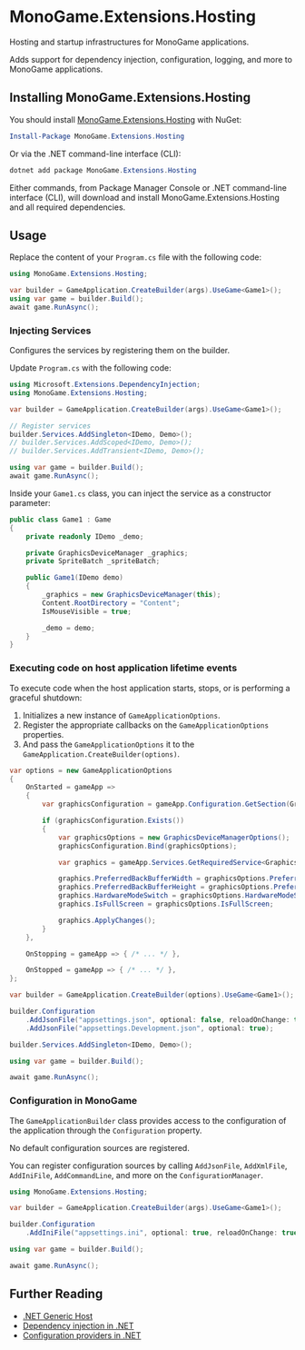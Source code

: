 # MonoGame.Extensions.Hosting

Hosting and startup infrastructures for MonoGame applications.

Adds support for dependency injection, configuration, logging, and more to MonoGame applications.

## Installing MonoGame.Extensions.Hosting

You should install [MonoGame.Extensions.Hosting](https://www.nuget.org/packages/MonoGame.Extensions.Hosting) with NuGet:

```powershell
Install-Package MonoGame.Extensions.Hosting
```

Or via the .NET command-line interface (CLI):

```powershell
dotnet add package MonoGame.Extensions.Hosting
```

Either commands, from Package Manager Console or .NET command-line interface (CLI), will download and install MonoGame.Extensions.Hosting and all required dependencies.

## Usage

Replace the content of your `Program.cs` file with the following code:

```csharp
using MonoGame.Extensions.Hosting;

var builder = GameApplication.CreateBuilder(args).UseGame<Game1>();
using var game = builder.Build();
await game.RunAsync();
```

### Injecting Services

Configures the services by registering them on the builder.

Update `Program.cs` with the following code:

```csharp
using Microsoft.Extensions.DependencyInjection;
using MonoGame.Extensions.Hosting;

var builder = GameApplication.CreateBuilder(args).UseGame<Game1>();

// Register services
builder.Services.AddSingleton<IDemo, Demo>();
// builder.Services.AddScoped<IDemo, Demo>();
// builder.Services.AddTransient<IDemo, Demo>();

using var game = builder.Build();
await game.RunAsync();
```

Inside your `Game1.cs` class, you can inject the service as a constructor parameter:

```csharp
public class Game1 : Game
{
    private readonly IDemo _demo;

    private GraphicsDeviceManager _graphics;
    private SpriteBatch _spriteBatch;

    public Game1(IDemo demo)
    {
        _graphics = new GraphicsDeviceManager(this);
        Content.RootDirectory = "Content";
        IsMouseVisible = true;

        _demo = demo;
    }
}
```

### Executing code on host application lifetime events

To execute code when the host application starts, stops, or is performing a graceful shutdown:

1. Initializes a new instance of `GameApplicationOptions`.
2. Register the appropriate callbacks on the `GameApplicationOptions` properties.
3. And pass the `GameApplicationOptions` it to the `GameApplication.CreateBuilder(options)`.

```csharp
var options = new GameApplicationOptions
{
    OnStarted = gameApp =>
    {
        var graphicsConfiguration = gameApp.Configuration.GetSection(GraphicsDeviceManagerOptions.GraphicsDeviceManager);

        if (graphicsConfiguration.Exists())
        {
            var graphicsOptions = new GraphicsDeviceManagerOptions();
            graphicsConfiguration.Bind(graphicsOptions);

            var graphics = gameApp.Services.GetRequiredService<GraphicsDeviceManager>();

            graphics.PreferredBackBufferWidth = graphicsOptions.PreferredBackBufferWidth;
            graphics.PreferredBackBufferHeight = graphicsOptions.PreferredBackBufferHeight;
            graphics.HardwareModeSwitch = graphicsOptions.HardwareModeSwitch;
            graphics.IsFullScreen = graphicsOptions.IsFullScreen;

            graphics.ApplyChanges();
        }
    },

    OnStopping = gameApp => { /* ... */ },

    OnStopped = gameApp => { /* ... */ },
};

var builder = GameApplication.CreateBuilder(options).UseGame<Game1>();

builder.Configuration
    .AddJsonFile("appsettings.json", optional: false, reloadOnChange: true)
    .AddJsonFile("appsettings.Development.json", optional: true);

builder.Services.AddSingleton<IDemo, Demo>();

using var game = builder.Build();

await game.RunAsync();
```

### Configuration in MonoGame

The `GameApplicationBuilder` class provides access to the configuration of the application through the `Configuration` property.

No default configuration sources are registered.

You can register configuration sources by calling `AddJsonFile`, `AddXmlFile`, `AddIniFile`, `AddCommandLine`, and more on the `ConfigurationManager`.

```csharp
using MonoGame.Extensions.Hosting;

var builder = GameApplication.CreateBuilder(args).UseGame<Game1>();

builder.Configuration
    .AddIniFile("appsettings.ini", optional: true, reloadOnChange: true);

using var game = builder.Build();

await game.RunAsync();
```

## Further Reading

- [.NET Generic Host](https://learn.microsoft.com/en-us/dotnet/core/extensions/generic-host)
- [Dependency injection in .NET](https://learn.microsoft.com/en-us/dotnet/core/extensions/dependency-injection)
- [Configuration providers in .NET](https://learn.microsoft.com/en-us/dotnet/core/extensions/configuration-providers)
